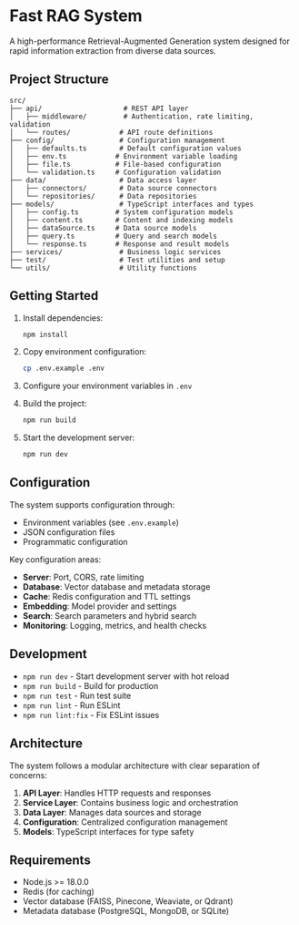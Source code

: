 # Fast RAG System

A high-performance Retrieval-Augmented Generation system designed for rapid information extraction from diverse data sources.

## Project Structure

```
src/
├── api/                    # REST API layer
│   ├── middleware/         # Authentication, rate limiting, validation
│   └── routes/            # API route definitions
├── config/                # Configuration management
│   ├── defaults.ts        # Default configuration values
│   ├── env.ts            # Environment variable loading
│   ├── file.ts           # File-based configuration
│   └── validation.ts     # Configuration validation
├── data/                  # Data access layer
│   ├── connectors/        # Data source connectors
│   └── repositories/      # Data repositories
├── models/                # TypeScript interfaces and types
│   ├── config.ts         # System configuration models
│   ├── content.ts        # Content and indexing models
│   ├── dataSource.ts     # Data source models
│   ├── query.ts          # Query and search models
│   └── response.ts       # Response and result models
├── services/              # Business logic services
├── test/                  # Test utilities and setup
└── utils/                 # Utility functions
```

## Getting Started

1. Install dependencies:
   ```bash
   npm install
   ```

2. Copy environment configuration:
   ```bash
   cp .env.example .env
   ```

3. Configure your environment variables in `.env`

4. Build the project:
   ```bash
   npm run build
   ```

5. Start the development server:
   ```bash
   npm run dev
   ```

## Configuration

The system supports configuration through:
- Environment variables (see `.env.example`)
- JSON configuration files
- Programmatic configuration

Key configuration areas:
- **Server**: Port, CORS, rate limiting
- **Database**: Vector database and metadata storage
- **Cache**: Redis configuration and TTL settings
- **Embedding**: Model provider and settings
- **Search**: Search parameters and hybrid search
- **Monitoring**: Logging, metrics, and health checks

## Development

- `npm run dev` - Start development server with hot reload
- `npm run build` - Build for production
- `npm run test` - Run test suite
- `npm run lint` - Run ESLint
- `npm run lint:fix` - Fix ESLint issues

## Architecture

The system follows a modular architecture with clear separation of concerns:

1. **API Layer**: Handles HTTP requests and responses
2. **Service Layer**: Contains business logic and orchestration
3. **Data Layer**: Manages data sources and storage
4. **Configuration**: Centralized configuration management
5. **Models**: TypeScript interfaces for type safety

## Requirements

- Node.js >= 18.0.0
- Redis (for caching)
- Vector database (FAISS, Pinecone, Weaviate, or Qdrant)
- Metadata database (PostgreSQL, MongoDB, or SQLite)